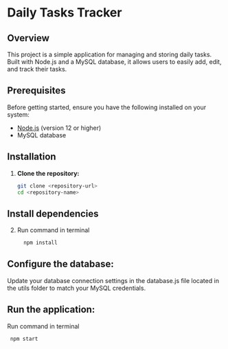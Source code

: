 # Daily Tasks Tracker

## Overview
This project is a simple application for managing and storing daily tasks. Built with Node.js and a MySQL database, it allows users to easily add, edit, and track their tasks.

## Prerequisites
Before getting started, ensure you have the following installed on your system:
- [Node.js](https://nodejs.org/) (version 12 or higher)
- MySQL database

## Installation

1. **Clone the repository:**
   ```bash
   git clone <repository-url>
   cd <repository-name>

## Install dependencies
2. Run command in terminal
   ```bash
     npm install


## Configure the database:
Update your database connection settings in the database.js file located in the utils folder to match your MySQL credentials.

## Run the application:
Run command in terminal
```bash
 npm start

